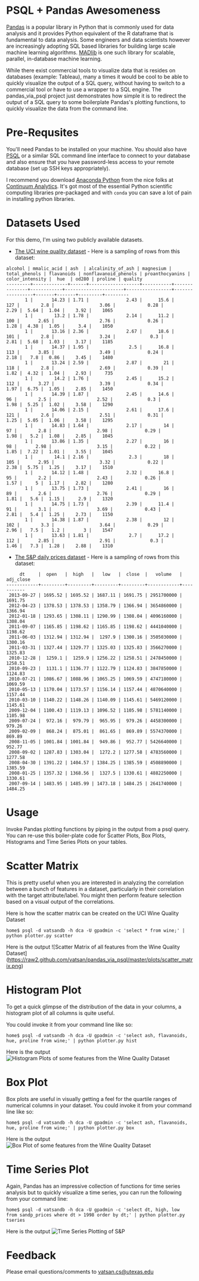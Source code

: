 PSQL + Pandas Awesomeness
==========================
[Pandas](http://pandas.pydata.org/) is a popular library in Python that is commonly used for data analysis and it provides Python equivalent of the R dataframe that is fundamental to data analysis. Some engineers and data scientists however are increasingly adopting SQL based libraries for building large scale machine learning algorithms. [MADlib](http://madlib.net) is one such library for scalable, parallel, in-database machine learning.

While there exist commercial tools to visualize data that is resides on databases (example: Tableau), many a times it would be cool to be able to quickly visualize the output of a SQL query, without having to switch to a commercial tool or have to use a wrapper to a SQL engine. The pandas_via_psql project just demonstrates how simple it is to redirect the output of a SQL query to some boilerplate Pandas's plotting functions, to quickly visualize the data from the command line.

Pre-Requsites
==============
You'll need Pandas to be installed on your machine. You should also have [PSQL](http://www.postgresql.org/docs/8.1/static/app-psql.html) or a similar SQL command line interface to connect to your database and also ensure that you have password-less access to your remote database (set up SSH keys appropriately).

I recommend you download [Anaconda Python](https://store.continuum.io/cshop/anaconda/) from the nice folks at [Continuum Analytics](http://continuum.io/). It's got most of the essential Python scientific computing libraries pre-packaged and with `conda` you can save a lot of pain in installing python libraries.

Datasets Used
==============
For this demo, I'm using two publicly available datasets. 
* [The UCI wine quality dataset](http://archive.ics.uci.edu/ml/datasets/Wine+Quality) - Here is a sampling of rows from this dataset:

```
alcohol | mmalic_acid | ash  | alcalinity_of_ash | magnesium | total_phenols | flavanoids | nonflavanoid_phenols | proanthocyanins | color_intensity |  hue  | od280 | proline | quality 
---------+-------------+------+-------------------+-----------+---------------+------------+----------------------+-----------------+-----------------+-------+-------+---------+---------
       1 |       14.23 | 1.71 |              2.43 |      15.6 |           127 |        2.8 |                 3.06 |            0.28 |            2.29 |  5.64 |  1.04 |    3.92 |    1065
       1 |        13.2 | 1.78 |              2.14 |      11.2 |           100 |       2.65 |                 2.76 |            0.26 |            1.28 |  4.38 |  1.05 |     3.4 |    1050
       1 |       13.16 | 2.36 |              2.67 |      18.6 |           101 |        2.8 |                 3.24 |             0.3 |            2.81 |  5.68 |  1.03 |    3.17 |    1185
       1 |       14.37 | 1.95 |               2.5 |      16.8 |           113 |       3.85 |                 3.49 |            0.24 |            2.18 |   7.8 |  0.86 |    3.45 |    1480
       1 |       13.24 | 2.59 |              2.87 |        21 |           118 |        2.8 |                 2.69 |            0.39 |            1.82 |  4.32 |  1.04 |    2.93 |     735
       1 |        14.2 | 1.76 |              2.45 |      15.2 |           112 |       3.27 |                 3.39 |            0.34 |            1.97 |  6.75 |  1.05 |    2.85 |    1450
       1 |       14.39 | 1.87 |              2.45 |      14.6 |            96 |        2.5 |                 2.52 |             0.3 |            1.98 |  5.25 |  1.02 |    3.58 |    1290
       1 |       14.06 | 2.15 |              2.61 |      17.6 |           121 |        2.6 |                 2.51 |            0.31 |            1.25 |  5.05 |  1.06 |    3.58 |    1295
       1 |       14.83 | 1.64 |              2.17 |        14 |            97 |        2.8 |                 2.98 |            0.29 |            1.98 |   5.2 |  1.08 |    2.85 |    1045
       1 |       13.86 | 1.35 |              2.27 |        16 |            98 |       2.98 |                 3.15 |            0.22 |            1.85 |  7.22 |  1.01 |    3.55 |    1045
       1 |        14.1 | 2.16 |               2.3 |        18 |           105 |       2.95 |                 3.32 |            0.22 |            2.38 |  5.75 |  1.25 |    3.17 |    1510
       1 |       14.12 | 1.48 |              2.32 |      16.8 |            95 |        2.2 |                 2.43 |            0.26 |            1.57 |     5 |  1.17 |    2.82 |    1280
       1 |       13.75 | 1.73 |              2.41 |        16 |            89 |        2.6 |                 2.76 |            0.29 |            1.81 |   5.6 |  1.15 |     2.9 |    1320
       1 |       14.75 | 1.73 |              2.39 |      11.4 |            91 |        3.1 |                 3.69 |            0.43 |            2.81 |   5.4 |  1.25 |    2.73 |    1150
       1 |       14.38 | 1.87 |              2.38 |        12 |           102 |        3.3 |                 3.64 |            0.29 |            2.96 |   7.5 |   1.2 |       3 |    1547
       1 |       13.63 | 1.81 |               2.7 |      17.2 |           112 |       2.85 |                 2.91 |             0.3 |            1.46 |   7.3 |  1.28 |    2.88 |    1310

```

* [The S&P daily prices dataset](http://finance.yahoo.com/q/hp?s=%5EGSPC+Historical+Prices) - Here is a sampling of rows from this dataset:

```
     dt     |  open   |  high   |   low   |  close  |   volume   | adj_close 
------------+---------+---------+---------+---------+------------+-----------
 2013-09-27 | 1695.52 | 1695.52 | 1687.11 | 1691.75 | 2951700000 |   1691.75
 2012-04-23 | 1378.53 | 1378.53 | 1358.79 | 1366.94 | 3654860000 |   1366.94
 2012-01-18 | 1293.65 | 1308.11 | 1290.99 | 1308.04 | 4096160000 |   1308.04
 2011-09-07 | 1165.85 | 1198.62 | 1165.85 | 1198.62 | 4441040000 |   1198.62
 2011-06-03 | 1312.94 | 1312.94 |  1297.9 | 1300.16 | 3505030000 |   1300.16
 2011-03-31 | 1327.44 | 1329.77 | 1325.03 | 1325.83 | 3566270000 |   1325.83
 2010-12-28 |  1259.1 |  1259.9 | 1256.22 | 1258.51 | 2478450000 |   1258.51
 2010-09-23 |  1131.1 | 1136.77 | 1122.79 | 1124.83 | 3847850000 |   1124.83
 2010-07-21 | 1086.67 | 1088.96 | 1065.25 | 1069.59 | 4747180000 |   1069.59
 2010-05-13 | 1170.04 | 1173.57 | 1156.14 | 1157.44 | 4870640000 |   1157.44
 2010-03-10 | 1140.22 | 1148.26 | 1140.09 | 1145.61 | 5469120000 |   1145.61
 2009-12-04 | 1100.43 | 1119.13 | 1096.52 | 1105.98 | 5781140000 |   1105.98
 2009-07-24 |  972.16 |  979.79 |  965.95 |  979.26 | 4458300000 |    979.26
 2009-02-09 |  868.24 |  875.01 |  861.65 |  869.89 | 5574370000 |    869.89
 2008-11-05 | 1001.84 | 1001.84 |  949.86 |  952.77 | 5426640000 |    952.77
 2008-09-02 | 1287.83 | 1303.04 |  1272.2 | 1277.58 | 4783560000 |   1277.58
 2008-04-30 | 1391.22 | 1404.57 | 1384.25 | 1385.59 | 4508890000 |   1385.59
 2008-01-25 | 1357.32 | 1368.56 |  1327.5 | 1330.61 | 4882250000 |   1330.61
 2007-09-14 | 1483.95 | 1485.99 | 1473.18 | 1484.25 | 2641740000 |   1484.25
```

Usage
======
Invoke Pandas plotting functions by piping in the output from a psql query.
You can re-use this boiler-plate code for Scatter Plots, Box Plots, Histograms and Time Series Plots on your tables.


Scatter Matrix
===============
This is pretty useful when you are interested in analyzing the correlation between a bunch of features in a dataset, particularly in their correlation with the target attribute/label. You might then perform feature selection based on a visual output of the correlations.

Here is how the scatter matrix can be created on the UCI Wine Quality Dataset
```
home$ psql -d vatsandb -h dca -U gpadmin -c 'select * from wine;' | python plotter.py scatter
```
Here is the output ![Scatter Matrix of all features from the Wine Quality Dataset]
(https://raw2.github.com/vatsan/pandas_via_psql/master/plots/scatter_matrix.png)

Histogram Plot
==============
To get a quick glimpse of the distribution of the data in your columns, a histogram plot of all columns is quite useful.

You could invoke it from your command line like so:
```
home$ psql -d vatsandb -h dca -U gpadmin -c 'select ash, flavanoids, hue, proline from wine;' | python plotter.py hist
```
Here is the output ![Histogram Plots of some features from the Wine Quality Dataset](https://raw2.github.com/vatsan/pandas_via_psql/master/plots/histogram.png)

Box Plot
=========
Box plots are useful in visually getting a feel for the quartile ranges of numerical columns in your dataset. You could invoke it from your command line like so:

```
home$ psql -d vatsandb -h dca -U gpadmin -c 'select ash, flavanoids, hue, proline from wine;' | python plotter.py box
```
Here is the output ![Box Plot of some features from the Wine Quality Dataset](https://raw2.github.com/vatsan/pandas_via_psql/master/plots/boxplot.png)

Time Series Plot
=================
Again, Pandas has an impressive collection of functions for time series analysis but to quickly visualize a time series, you can run the following from your command line:
```
home$ psql -d vatsandb -h dca -U gpadmin -c 'select dt, high, low  from sandp_prices where dt > 1998 order by dt;' | python plotter.py tseries
```
Here is the output ![Time Series Plotting of S&P](https://raw2.github.com/vatsan/pandas_via_psql/master/plots/time_series.png)

Feedback
=========

Please email questions/comments to vatsan.cs@utexas.edu

